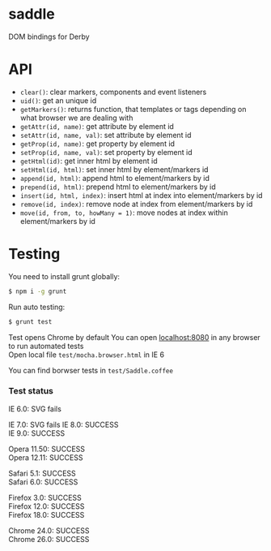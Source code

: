 saddle
======

DOM bindings for Derby

# API

* `clear()`: clear markers, components and event listeners
* `uid()`: get an unique id
* `getMarkers()`: returns function, that templates <!--comment--> or <comment></comment> tags depending on what browser we are dealing with
* `getAttr(id, name)`: get attribute by element id
* `setAttr(id, name, val)`: set attribute by element id
* `getProp(id, name)`: get property by element id
* `setProp(id, name, val)`: set property by element id
* `getHtml(id)`: get inner html by element id
* `setHtml(id, html)`: set inner html by element/markers id
* `append(id, html)`: append html to element/markers by id
* `prepend(id, html)`: prepend html to element/markers by id
* `insert(id, html, index)`: insert html at index into element/markers by id
* `remove(id, index)`: remove node at index from element/markers by id
* `move(id, from, to, howMany = 1)`: move nodes at index within element/markers by id


# Testing

You need to install grunt globally:
```sh
$ npm i -g grunt
```

Run auto testing:
```sh
$ grunt test
```
Test opens Chrome by default
You can open [localhost:8080](http://localhost:8080/) in any browser to run automated tests  
Open local file `test/mocha.browser.html` in IE 6

You can find borwser tests in `test/Saddle.coffee`


### Test status
IE 6.0: SVG fails

IE 7.0: SVG fails
IE 8.0: SUCCESS  
IE 9.0: SUCCESS  

Opera 11.50: SUCCESS  
Opera 12.11: SUCCESS  

Safari 5.1: SUCCESS  
Safari 6.0: SUCCESS  

Firefox 3.0: SUCCESS  
Firefox 12.0: SUCCESS  
Firefox 18.0: SUCCESS  

Chrome 24.0: SUCCESS  
Chrome 26.0: SUCCESS  
